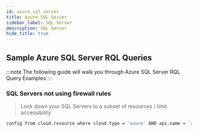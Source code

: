 ```yaml
---
id: azure_sql_server
title: Azure SQL Server
sidebar_label: SQL Server
description: SQL Server
hide_title: true
---
```


## Sample Azure SQL Server RQL Queries

:::note
The following guide will walk you through Azure SQL Server RQL Query Examples
:::

### SQL Servers not using firewall rules

> Lock down your SQL Servers to a subset of resources / limit accessibility

```bash
config from cloud.resource where cloud.type = 'azure' AND api.name = 'azure-sql-server-list' AND json.rule = firewallRules is empty
```

